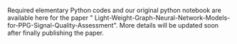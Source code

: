 
Required elementary Python codes and our original python notebook are available here for the paper " Light-Weight-Graph-Neural-Network-Models-for-PPG-Signal-Quality-Assessment".
More details will be updated soon after finally publishing the paper.
